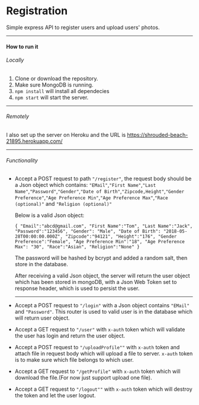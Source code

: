 # Registration
Simple express API to register users and upload users' photos.
****
#### How to run it

###### Locally
1. Clone or download the repository.
2. Make sure MongoDB is running.
3. `npm install` will install all dependecies
4. `npm start` will start the server.

****
###### Remotely

I also set up the server on Heroku and the URL is <https://shrouded-beach-21895.herokuapp.com/>

****
###### Functionality

- Accept a POST request to path `"/register"`, the request body should be a Json object which contains:
`"EMail"`,`"First Name"`,`"Last Name"`,`"Password"`,`"Gender"`,`"Date of Birth"`,`"Zipcode,Height"`,`"Gender Preference"`,`"Age Preference Min"`,`"Age Preference Max"`,`"Race (optional)"` and `"Religion (optional)"`

  Below is a valid Json object:

   `{
 	"Email":"abcd@gmail.com",
 	"First Name":"Tom",
 	"Last Name":"Jack",
 	"Password":"123456",
 	"Gender": "Male",
 	"Date of Birth": "2018-05-28T00:00:00.000Z",
 	"Zipcode":"94121",
 	"Height":"176",
 	"Gender Preference":"Female",
 	"Age Preference Min":"18",
 	"Age Preference Max": "30",
 	"Race":"Asian",
 	"Religion":"None"
   }`
   
   The password will be hashed by bcrypt and added a random salt, then store in the database. 
   
  After receiving a valid Json object, the server will return the user object which has been stored in mongoDB, with a Json Web Token set to response header, which is used to persist the user.
  
  ****
  
 - Accept a POST request to `"/login"` with a Json object contains `"EMail"` and `"Password"`. This router is used to valid user is in the database which will return user object.
 
 - Accept a GET request to `"/user"` with `x-auth` token which will validate the user has login and return the user object.
 
 - Accept a POST request to `"/uploadProfile""` with `x-auth` token and attach file in request body which will upload a file to server. `x-auth` token is to make sure which file belongs to which user.
 
 - Accept a GET request to `"/getProfile"` with `x-auth` token which will download the file.(For now just support upload one file).
 
 - Accept a GET request to `"/logout""` with `x-auth` token which will destroy the token and let the user logout.
  

